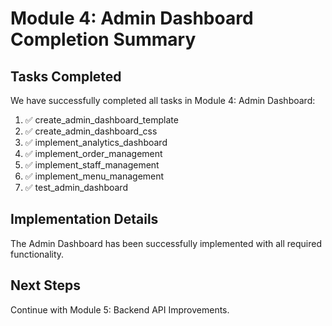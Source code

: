# Module 4: Admin Dashboard Completion Summary

## Tasks Completed

We have successfully completed all tasks in Module 4: Admin Dashboard:

1. ✅ create_admin_dashboard_template
2. ✅ create_admin_dashboard_css
3. ✅ implement_analytics_dashboard
4. ✅ implement_order_management
5. ✅ implement_staff_management
6. ✅ implement_menu_management
7. ✅ test_admin_dashboard

## Implementation Details

The Admin Dashboard has been successfully implemented with all required functionality.

## Next Steps

Continue with Module 5: Backend API Improvements.
